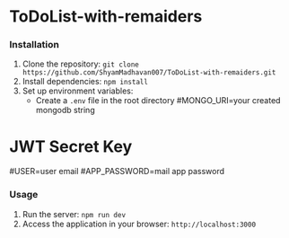 ﻿# ToDoList-with-remaiders

### Installation

1. Clone the repository: `git clone https://github.com/ShyamMadhavan007/ToDoList-with-remaiders.git`
2. Install dependencies: `npm install`
3. Set up environment variables:
   - Create a `.env` file in the root directory
#MONGO_URI=your created mongodb string
# JWT Secret Key
#USER=user email
#APP_PASSWORD=mail app password

### Usage

1. Run the server: `npm run dev`
2. Access the application in your browser: `http://localhost:3000`

